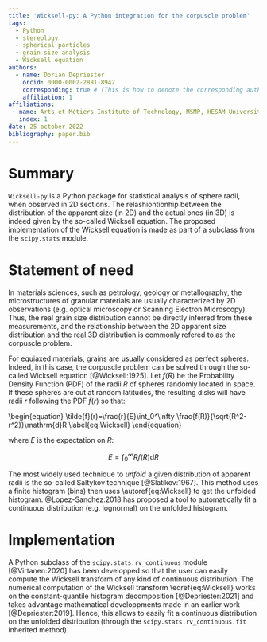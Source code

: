 ```yaml
---
title: 'Wicksell-py: A Python integration for the corpuscle problem'
tags:
  - Python
  - stereology
  - spherical particles
  - grain size analysis
  - Wicksell equation
authors:
  - name: Dorian Depriester
    orcid: 0000-0002-2881-8942
    corresponding: true # (This is how to denote the corresponding author)    
    affiliation: 1
affiliations:
 - name: Arts et Métiers Institute of Technology, MSMP, HESAM Université, F-13617 Aix-en-Provence, France
   index: 1
date: 25 october 2022
bibliography: paper.bib
--- 
```


# Summary
`Wicksell-py` is a Python package for statistical analysis of sphere radii, when observed in 2D sections. The relashiontionhip between the distribution of the apparent
size (in 2D) and the actual ones (in 3D) is indeed given by the so-called Wicksell equation. The proposed implementation of the Wicksell equation is made as part of a 
subclass from the `scipy.stats` module.

# Statement of need
In materials sciences, such as petrology, geology or metallography, the microstructures of granular materials are usually characterized by 2D observations (e.g. optical
microscopy or Scanning Electron Microscopy). Thus, the real grain size distribution cannot be directly inferred from these measurements, and the relationship between the
2D apparent size distribution and the real 3D distribution is commonly refered to as the corpuscle problem. 

For equiaxed materials, grains are usually considered as perfect spheres. Indeed, in this case, the corpuscle problem can be solved through the so-called Wicksell
equation [@Wicksell:1925]. Let $f(R)$ be the Probability Density Function (PDF) of the radii $R$ of spheres randomly located in space. If these spheres are cut at random latitudes, 
the resulting disks will have radii $r$ following the PDF $\tilde{f}(r)$ so that:

\begin{equation}
\tilde{f}(r)=\frac{r}{E}\int_0^\infty \frac{f(R)}{\sqrt{R^2-r^2}}\mathrm{d}R
\label{eq:Wicksell}
\end{equation}

where $E$ is the expectation on $R$:

$$E=\int_0^\infty Rf(R)\mathrm{d}R$$

The most widely used technique to *unfold* a given distribution of apparent radii is the so-called Saltykov technique [@Slatikov:1967]. This method uses a finite histogram (bins) then uses \autoref{eq:Wicksell} to get the unfolded histogram. @Lopez-Sanchez:2018 has proposed a tool to automatically fit a continuous distribution (e.g. lognormal) on the unfolded histogram.

# Implementation
A Python subclass of the `scipy.stats.rv_continuous` module [@Virtanen:2020] has been developped so that the user can easily compute the Wicksell transform of any kind of continuous distribution. The numerical computation of the Wicksell transform \eqref{eq:Wicksell} works on the constant-quantile histogram decomposition [@Depriester:2021] and takes advantage mathematical developpments made in an earlier work [@Depriester:2019]. Hence, this allows to easily fit a continuous distribution on the unfolded distribution (through the `scipy.stats.rv_continuous.fit` inherited method).
